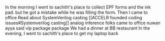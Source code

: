 In the morning I went to sachith's place to collect EPF forms and the ink pad. but he got a mistake while he was filling the form. Then I came to office
Read about SystemVerilog casting [[ACCELR founded coding issues#Systemverilog casting]]
analog inference folks came to office
nuwan ayya said vip package package
We had a dinner at BB restaurant
In the evening, I went to sachith's place to get my laptop back
